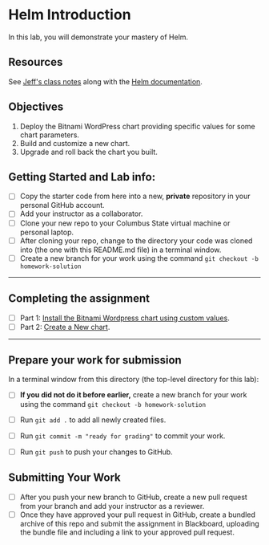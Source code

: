 # Helm Introduction

In this lab, you will demonstrate your mastery of Helm.

## Resources

See [Jeff's class notes](https://github.com/jeff-anderson-cscc/intro-to-helm) along with the [Helm  documentation](https://helm.sh/docs/).

## Objectives

1. Deploy the Bitnami WordPress chart providing specific values for some chart parameters.
1. Build and customize a new chart.
1. Upgrade and roll back the chart you built.


## Getting Started and Lab info:

- [ ] Copy the starter code from here into a new, __private__ repository in your personal GitHub account. 
- [ ] Add your instructor as a collaborator.
- [ ] Clone your new repo to your Columbus State virtual machine or personal laptop.
- [ ] After cloning your repo, change to the directory your code was cloned into (the one with this README.md file) in a terminal window.
- [ ] Create a new branch for your work using the command `git checkout -b homework-solution`

---

## Completing the assignment

- [ ] Part 1: [Install the Bitnami Wordpress chart using custom values](./wordpress/README.md).
- [ ] Part 2: [Create a New chart](./create-chart/README.md).

---

## Prepare your work for submission

In a terminal window from this directory (the top-level directory for this lab):
- [ ] __If you did not do it before earlier,__ create a new branch for your work using the command `git checkout -b homework-solution`
- [ ] Run `git add .` to add all newly created files.
- [ ] Run `git commit -m "ready for grading"` to commit your work.
- [ ] Run `git push` to push your changes to GitHub.


## Submitting Your Work

- [ ] After you push your new branch to GitHub, create a new pull request from your branch and add your instructor as a reviewer. 
- [ ] Once they have approved your pull request in GitHub, create a bundled archive of this repo and submit the assignment in Blackboard, uploading the bundle file and including a link to your approved pull request.

